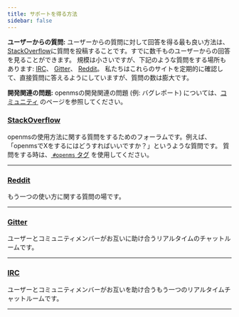 ```yaml
---
title: サポートを得る方法
sidebar: false
---
```


**ユーザーからの質問:** ユーザーからの質問に対して回答を得る最も良い方法は、[StackOverflow](http://stackoverflow.com/questions/tagged/openms)に質問を投稿することです。すでに数千ものユーザーからの回答を見ることができます。  規模は小さいですが、下記のような質問をする場所もあります: [IRC](https://webchat.freenode.net/?channels=%23openms)、 [Gitter](https://gitter.im/openms/openms)、 [Reddit](https://www.reddit.com/r/openms/)。 私たちはこれらのサイトを定期的に確認して、直接質問に答えるようにしていますが、質問の数は膨大です。

**開発関連の問題:** openmsの開発関連の問題 (例: バグレポート) については、[コミュニティ](/community) のページを参照してください。



### [StackOverflow](http://stackoverflow.com/questions/tagged/openms)

openmsの使用方法に関する質問をするためのフォーラムです。例えば、「openmsでXをするにはどうすればいいですか？」というような質問です。 質問をする時は、[ `#openms` タグ](https://stackoverflow.com/help/tagging) を使用してください。

***

### [Reddit](https://www.reddit.com/r/openms/)

もう一つの使い方に関する質問の場です。

***

### [Gitter](https://gitter.im/openms/openms)

ユーザーとコミュニティメンバーがお互いに助け合うリアルタイムのチャットルームです。

***

### [IRC](https://webchat.freenode.net/?channels=%23openms)

ユーザーとコミュニティメンバーがお互いを助け合うもう一つのリアルタイムチャットルームです。

***
